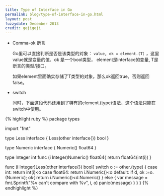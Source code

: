 ```yaml
---
title: Type of Interface in Go
permalink: blog/type-of-interface-in-go.html
layout: post
fuzzydate: December 2013
credit: gejigeji
---
```


*	Comma-ok 断言

	Go里可以直接判断是否是该类型的对象： `value, ok = element.(T)` ，这里value就是变量的值，ok
是一个bool类型， element是interface的变量, T是断言的类型/接口。

	如果element里面确实存储了T类型的对象，那么ok返回true，否则返回false。

*	switch

	同时，下面这段代码还用到了特有的element.(type)语法，这个语法只能在switch中使用。

{% highlight ruby %}
package types

import "fmt"

type Less interface {
	Less(other interface{}) bool
}

type Numeric interface {
	Numeric() float64
}

type Integer int
func (i Integer)Numeric() float64{
	return float64(int(i))
}

func (i Integer)Less(other interface{}) bool{
	switch o := other.(type) {
	case int:
		return int(i)<o
	case float64:
		return i.Numeric()<o
	default:
		if d, ok :=o.(Numeric); ok{
			return i.Numeric()<d.Numeric()
		} else {
			var message = fmt.Sprintf("%v can't compare with %v", i, o)
			panic(message)
		}
	}
}
{% endhighlight %}
